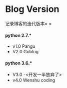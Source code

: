 # Blog Version
记录博客的迭代版本= =
#### python 2.7.*
- v1.0 Pangu
- V2.0 Goblog
#### python 3.6.*
- V3.0 -<开发一半放弃了>
- v4.0 Wenshu coding
